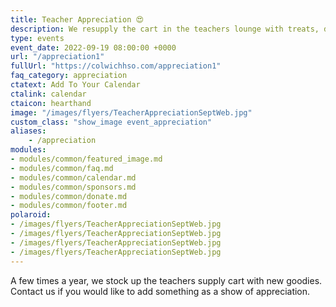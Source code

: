 ```yaml
---
title: Teacher Appreciation 😍
description: We resupply the cart in the teachers lounge with treats, drinks, supplies and more.
type: events
event_date: 2022-09-19 08:00:00 +0000
url: "/appreciation1"
fullUrl: "https://colwichhso.com/appreciation1"
faq_category: appreciation
ctatext: Add To Your Calendar
ctalink: calendar
ctaicon: hearthand
image: "/images/flyers/TeacherAppreciationSeptWeb.jpg"
custom_class: "show_image event_appreciation"
aliases:
    - /appreciation
modules:
- modules/common/featured_image.md
- modules/common/faq.md
- modules/common/calendar.md
- modules/common/sponsors.md
- modules/common/donate.md
- modules/common/footer.md
polaroid: 
- /images/flyers/TeacherAppreciationSeptWeb.jpg
- /images/flyers/TeacherAppreciationSeptWeb.jpg
- /images/flyers/TeacherAppreciationSeptWeb.jpg
- /images/flyers/TeacherAppreciationSeptWeb.jpg
---
```

A few times a year, we stock up the teachers supply cart with new goodies. Contact us if you would like to add something as a show of appreciation.